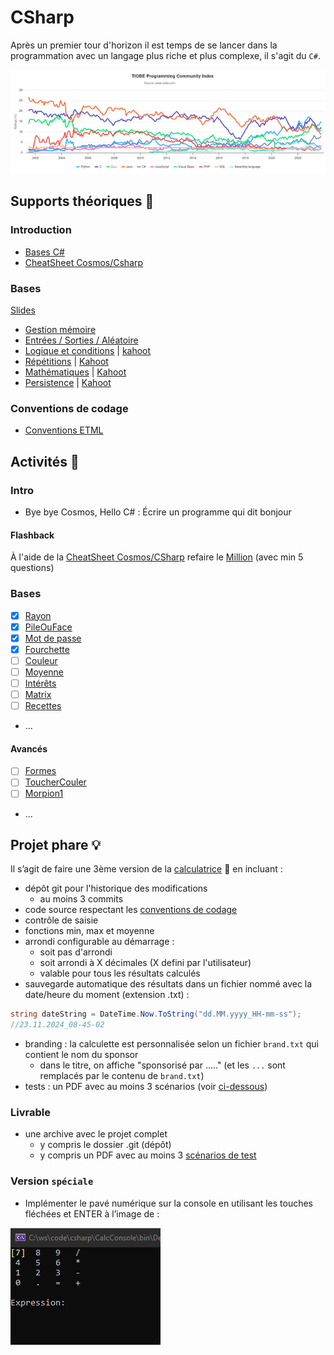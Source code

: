 # CSharp

Après un premier tour d'horizon il est temps de se lancer dans la programmation avec un langage plus 
riche et plus complexe, il s'agit du `C#`.

![tiobe.png](../supports/assets/tiobe.png)

## Supports théoriques 📖

### Introduction
- [Bases C#](../supports/csharp-voc-type-expr)
- [CheatSheet Cosmos/Csharp](https://raw.githubusercontent.com/jonathanMelly/cosmos/integration/doc/cheatsheet-csharp.pdf)

### Bases

<a href="/msig24/slides/csharp1/index.html">Slides</a>

- [Gestion mémoire](../supports/variables1.md)
- [Entrées / Sorties / Aléatoire](../supports/input-output-random.md)
- [Logique et conditions](../supports/logique-conditions.md) | [kahoot](https://create.kahoot.it/details/307c3740-c9e2-4f2f-8f94-d8668d7953c8)
- [Répétitions](../supports/repetitions.md) | [Kahoot](https://create.kahoot.it/details/e2ba98fd-c89f-44ce-a5ff-b8c3538a5301)
- [Mathématiques](../supports/math.md) | [Kahoot](https://create.kahoot.it/details/08e07863-1309-40c0-a599-c171e5cfce08)
- [Persistence](../supports/file.md) | [Kahoot](https://create.kahoot.it/details/e65d5f12-5156-40df-9fe8-cf272aac9293)

### Conventions de codage
- [Conventions ETML](https://ici.section-inf.ch/cc)

## Activités 🚝

### Intro
- Bye bye Cosmos, Hello C# : Écrire un programme qui dit bonjour

#### Flashback
À l'aide de la [CheatSheet Cosmos/CSharp](https://raw.githubusercontent.com/jonathanMelly/cosmos/integration/doc/cheatsheet-csharp.pdf)
refaire le [Million](https://labs.section-inf.ch/codelabs/cosmos-base-01-million/index.html?index=..%2F..msig) (avec min 5 questions)

### Bases
- [X] [Rayon](../activites/cercle1/README.md)
- [X] [PileOuFace](../activites/pileface/README.md)
- [X] [Mot de passe](../activites/motdepasse1/README.md)
- [X] [Fourchette](../activites/fourchette/README.md)
- [ ] [Couleur](../activites/couleur/README.md)
- [ ] [Moyenne](../activites/notes/README.md)
- [ ] [Intérêts](../activites/interet/README.md)
- [ ] [Matrix](../activites/matrix/README.md)
- [ ] [Recettes](../activites/recette/README.md) 
- ...


#### Avancés
- [ ] [Formes](../activites/formes/README.md)
- [ ] [ToucherCouler](../activites/bataille-navale/README.md)
- [ ] [Morpion1](../activites/morpion1/README.md)
- ...

## Projet phare 💡

Il s’agit de faire une 3ème version de la [calculatrice](03-cosmos.md#projet-phare--calculatrice) 🧮 en incluant :

- dépôt git pour l'historique des modifications
  - au moins 3 commits
- code source respectant les [conventions de codage](http://ici.section-inf.ch/cc)
- contrôle de saisie
- fonctions min, max et moyenne
- arrondi configurable au démarrage :
  - soit pas d'arrondi
  - soit arrondi à X décimales (X defini par l'utilisateur)
  - valable pour tous les résultats calculés
- sauvegarde automatique des résultats dans un fichier nommé avec la date/heure du moment (extension .txt) :
```csharp
string dateString = DateTime.Now.ToString("dd.MM.yyyy_HH-mm-ss");
//23.11.2024_08-45-02
```
- branding : la calculette est personnalisée selon un fichier `brand.txt` qui contient le nom du sponsor
  - dans le titre, on affiche "sponsorisé par ....." (et les `...` sont remplacés par le contenu de `brand.txt`)
- tests : un PDF avec au moins 3 scénarios (voir [ci-dessous](#livrable))

### Livrable
- une archive avec le projet complet
  - y compris le dossier .git (dépôt)
  - y compris un PDF avec au moins 3 [scénarios de test](../supports/assets/TestsFonctionnelsSucrerie.docx)

### Version `spéciale`
- Implémenter le pavé numérique sur la console en utilisant les touches fléchées et ENTER à l’image de :

![calc1.gif](assets/calc1.gif)